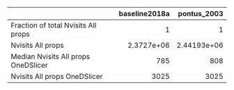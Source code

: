 |                                     |   baseline2018a |    pontus_2003 |
|:------------------------------------|----------------:|---------------:|
| Fraction of total Nvisits All props |      1          |    1           |
| Nvisits All props                   |      2.3727e+06 |    2.44193e+06 |
| Median Nvisits All props OneDSlicer |    785          |  808           |
| Nvisits All props OneDSlicer        |   3025          | 3025           |
